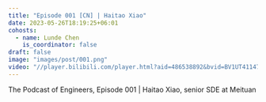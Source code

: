 ```yaml
---
title: "Episode 001 [CN] | Haitao Xiao"
date: 2023-05-26T18:19:25+06:01
cohosts:
  - name: Lunde Chen
    is_coordinator: false
draft: false
image: "images/post/001.png"
video: "//player.bilibili.com/player.html?aid=486538892&bvid=BV1UT41147Rf&cid=1142228329&p=1"
---
```


The Podcast of Engineers, Episode 001 | Haitao Xiao, senior SDE at Meituan
